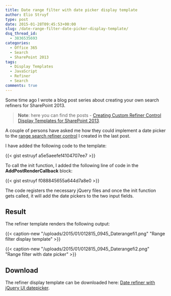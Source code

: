 ```yaml
---
title: Date range filter with date picker display template
author: Elio Struyf
type: post
date: 2015-01-28T09:45:53+00:00
slug: /date-range-filter-date-picker-display-template/
dsq_thread_id:
  - 3836535693
categories:
  - Office 365
  - Search
  - SharePoint 2013
tags:
  - Display Templates
  - JavaScript
  - Refiner
  - Search
comments: true
---
```


Some time ago I wrote a blog post series about creating your own search refiners for SharePoint 2013.

> **Note**: here you can find the posts - [Creating Custom Refiner Control Display Templates for SharePoint 2013](https://www.eliostruyf.com/creating-custom-refiner-control-display-templates-for-sharepoint-2013/).

A couple of persons have asked me how they could implement a date picker to the [range search refiner control](https://www.eliostruyf.com/part-7-working-ranges-search-refiner-control/) I created in the last post.

I have added the following code to the template:

{{< gist estruyf a5e5aeefef4104707ee7 >}}

To call the init function, I added the following line of code in the **AddPostRenderCallback** block:

{{< gist estruyf f088845655a644d7a8e0 >}}

The code registers the necessary jQuery files and once the init function gets called, it will add the date pickers to the two input fields.

## Result

The refiner template renders the following output:

{{< caption-new "/uploads/2015/01/012815_0945_Daterangefi1.png" "Range filter display template" >}}

{{< caption-new "/uploads/2015/01/012815_0945_Daterangefi2.png" "Range filter with date picker" >}}

## Download

The refiner display template can be downloaded here: [Date refiner with jQuery UI datepicker](https://github.com/SPCSR/DisplayTemplates/tree/master/Search%20Display%20Templates/Refiners/Date%20refiner%20with%20jQuery%20UI%20datepicker).